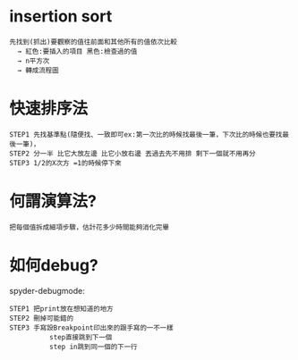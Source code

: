 # insertion sort

    先找到(抓出)要觀察的值往前面和其他所有的值依次比較 
      → 紅色:要插入的項目 黑色:檢查過的值
      → n平方次
      → 轉成流程圖

# 快速排序法
    STEP1 先找基準點(隨便找、一致即可ex:第一次比的時候找最後一筆，下次比的時候也要找最後一筆)，
    STEP2 分一半 比它大放左邊 比它小放右邊 丟過去先不用排 剩下一個就不用再分
    STEP3 1/2的X次方 =1的時候停下來

# 何謂演算法?
    把每個值拆成細項步驟，估計花多少時間能夠消化完畢

# 如何debug?
spyder-debugmode:

    STEP1 把print放在想知道的地方
    STEP2 刪掉可能錯的
    STEP3 手寫設Breakpoint印出來的跟手寫的一不一樣
              step直接跳到下一個
              step in跳到同一個的下一行

